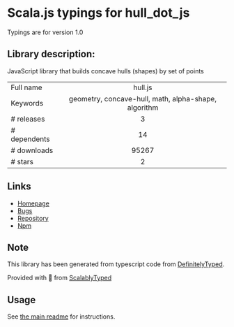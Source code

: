 
# Scala.js typings for hull_dot_js

Typings are for version 1.0

## Library description:
JavaScript library that builds concave hulls (shapes) by set of points

|                    |                 |
| ------------------ | :-------------: |
| Full name          | hull.js |
| Keywords           | geometry, concave-hull, math, alpha-shape, algorithm |
| # releases         | 3 |
| # dependents       | 14 |
| # downloads        | 95267 |
| # stars            | 2 |

## Links
- [Homepage](https://github.com/AndriiHeonia/hull)
- [Bugs](https://github.com/AndriiHeonia/hull/issues)
- [Repository](https://github.com/AndriiHeonia/hull)
- [Npm](https://www.npmjs.com/package/hull.js)
    


## Note
This library has been generated from typescript code from [DefinitelyTyped](https://definitelytyped.org).

Provided with :purple_heart: from [ScalablyTyped](https://github.com/oyvindberg/ScalablyTyped)

## Usage
See [the main readme](../../readme.md) for instructions.


